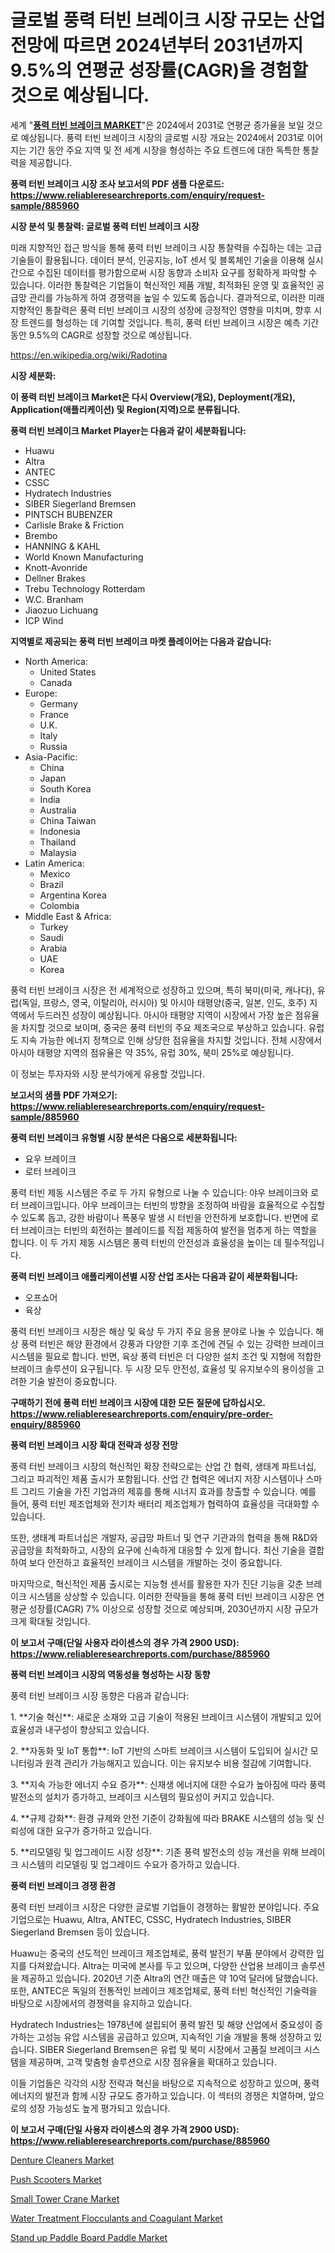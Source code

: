 <p><h1>글로벌 풍력 터빈 브레이크 시장 규모는 산업 전망에 따르면 2024년부터 2031년까지 9.5%의 연평균 성장률(CAGR)을 경험할 것으로 예상됩니다.</h1></p><p>세계 "<strong><a href="https://www.reliableresearchreports.com/wind-turbine-brakes-r885960?utm_campaign=106&utm_medium=8&utm_source=Github&utm_content=ia&utm_term=26092024&utm_id=wind-turbine-brakes">풍력 터빈 브레이크 MARKET</a></strong>"은 2024에서 2031로 연평균 증가율을 보일 것으로 예상됩니다. 풍력 터빈 브레이크 시장의 글로벌 시장 개요는 2024에서 2031로 이어지는 기간 동안 주요 지역 및 전 세계 시장을 형성하는 주요 트렌드에 대한 독특한 통찰력을 제공합니다.</p>
<p><strong>풍력 터빈 브레이크 시장 조사 보고서의 PDF 샘플 다운로드: <a href="https://www.reliableresearchreports.com/enquiry/request-sample/885960?utm_campaign=106&utm_medium=8&utm_source=Github&utm_content=ia&utm_term=26092024&utm_id=wind-turbine-brakes">https://www.reliableresearchreports.com/enquiry/request-sample/885960</a></strong></p>
<p><strong>시장 분석 및 통찰력: 글로벌 풍력 터빈 브레이크 시장</strong></p>
<p><p>미래 지향적인 접근 방식을 통해 풍력 터빈 브레이크 시장 통찰력을 수집하는 데는 고급 기술들이 활용됩니다. 데이터 분석, 인공지능, IoT 센서 및 블록체인 기술을 이용해 실시간으로 수집된 데이터를 평가함으로써 시장 동향과 소비자 요구를 정확하게 파악할 수 있습니다. 이러한 통찰력은 기업들이 혁신적인 제품 개발, 최적화된 운영 및 효율적인 공급망 관리를 가능하게 하여 경쟁력을 높일 수 있도록 돕습니다. 결과적으로, 이러한 미래 지향적인 통찰력은 풍력 터빈 브레이크 시장의 성장에 긍정적인 영향을 미치며, 향후 시장 트렌드를 형성하는 데 기여할 것입니다. 특히, 풍력 터빈 브레이크 시장은 예측 기간 동안 9.5%의 CAGR로 성장할 것으로 예상됩니다.</p></p>
<p><a href="%7CAUTHORITHY_DOMAIN_URL%7C?utm_campaign=106&utm_medium=8&utm_source=Github&utm_content=ia&utm_term=26092024&utm_id=wind-turbine-brakes">https://en.wikipedia.org/wiki/Radotina</a></p>
<p><strong>시장 세분화:</strong></p>
<p><strong>이 풍력 터빈 브레이크 Market은 다시 Overview(개요), Deployment(개요), Application(애플리케이션) 및 Region(지역)으로 분류됩니다.</strong></p>
<p><strong>풍력 터빈 브레이크 Market Player는 다음과 같이 세분화됩니다:</strong></p>
<p><ul><li>Huawu</li><li>Altra</li><li>ANTEC</li><li>CSSC</li><li>Hydratech Industries</li><li>SIBER Siegerland Bremsen</li><li>PINTSCH BUBENZER</li><li>Carlisle Brake & Friction</li><li>Brembo</li><li>HANNING & KAHL</li><li>World Known Manufacturing</li><li>Knott-Avonride</li><li>Dellner Brakes</li><li>Trebu Technology Rotterdam</li><li>W.C. Branham</li><li>Jiaozuo Lichuang</li><li>ICP Wind</li></ul></p>
<p><strong>지역별로 제공되는 풍력 터빈 브레이크 마켓 플레이어는 다음과 같습니다:</strong></p>
<p><ul>
    <li>
        North America:
        <ul>
            <li>United States</li>
            <li>Canada</li>
        </ul>
    </li>
    <li>
        Europe:
        <ul>
            <li>Germany</li>
            <li>France</li>
            <li>U.K.</li>
            <li>Italy</li>
            <li>Russia</li>
        </ul>
    </li>
    <li>
        Asia-Pacific:
        <ul>
            <li>China</li>
            <li>Japan</li>
            <li>South Korea</li>
            <li>India</li>
            <li>Australia</li>
            <li>China Taiwan</li>
            <li>Indonesia</li>
            <li>Thailand</li>
            <li>Malaysia</li>
        </ul>
    </li>
    <li>
        Latin America:
        <ul>
            <li>Mexico</li>
            <li>Brazil</li>
            <li>Argentina Korea</li>
            <li>Colombia</li>
        </ul>
    </li>
    <li>
        Middle East & Africa:
        <ul>
            <li>Turkey</li>
            <li>Saudi</li>
            <li>Arabia</li>
            <li>UAE</li>
            <li>Korea</li>
        </ul>
    </li>
    </ul></p>
<p><p>풍력 터빈 브레이크 시장은 전 세계적으로 성장하고 있으며, 특히 북미(미국, 캐나다), 유럽(독일, 프랑스, 영국, 이탈리아, 러시아) 및 아시아 태평양(중국, 일본, 인도, 호주) 지역에서 두드러진 성장이 예상됩니다. 아시아 태평양 지역이 시장에서 가장 높은 점유율을 차지할 것으로 보이며, 중국은 풍력 터빈의 주요 제조국으로 부상하고 있습니다. 유럽도 지속 가능한 에너지 정책으로 인해 상당한 점유율을 차지할 것입니다. 전체 시장에서 아시아 태평양 지역의 점유율은 약 35%, 유럽 30%, 북미 25%로 예상됩니다. </p><p>이 정보는 투자자와 시장 분석가에게 유용할 것입니다.</p></p>
<p><strong>보고서의 샘플 PDF 가져오기: <a href="https://www.reliableresearchreports.com/enquiry/request-sample/885960?utm_campaign=106&utm_medium=8&utm_source=Github&utm_content=ia&utm_term=26092024&utm_id=wind-turbine-brakes">https://www.reliableresearchreports.com/enquiry/request-sample/885960</a></strong></p>
<p><strong>풍력 터빈 브레이크 유형별 시장 분석은 다음으로 세분화됩니다:</strong></p>
<p><ul><li>요우 브레이크</li><li>로터 브레이크</li></ul></p>
<p><p>풍력 터빈 제동 시스템은 주로 두 가지 유형으로 나눌 수 있습니다: 야우 브레이크와 로터 브레이크입니다. 야우 브레이크는 터빈의 방향을 조정하여 바람을 효율적으로 수집할 수 있도록 돕고, 강한 바람이나 폭풍우 발생 시 터빈을 안전하게 보호합니다. 반면에 로터 브레이크는 터빈의 회전하는 블레이드를 직접 제동하여 발전을 멈추게 하는 역할을 합니다. 이 두 가지 제동 시스템은 풍력 터빈의 안전성과 효율성을 높이는 데 필수적입니다.</p></p>
<p><strong>풍력 터빈 브레이크 애플리케이션별 시장 산업 조사는 다음과 같이 세분화됩니다:</strong></p>
<p><ul><li>오프쇼어</li><li>육상</li></ul></p>
<p><p>풍력 터빈 브레이크 시장은 해상 및 육상 두 가지 주요 응용 분야로 나눌 수 있습니다. 해상 풍력 터빈은 해양 환경에서 강풍과 다양한 기후 조건에 견딜 수 있는 강력한 브레이크 시스템을 필요로 합니다. 반면, 육상 풍력 터빈은 더 다양한 설치 조건 및 지형에 적합한 브레이크 솔루션이 요구됩니다. 두 시장 모두 안전성, 효율성 및 유지보수의 용이성을 고려한 기술 발전이 중요합니다.</p></p>
<p><strong>구매하기 전에 풍력 터빈 브레이크 시장에 대한 모든 질문에 답하십시오. <a href="https://www.reliableresearchreports.com/enquiry/pre-order-enquiry/885960?utm_campaign=106&utm_medium=8&utm_source=Github&utm_content=ia&utm_term=26092024&utm_id=wind-turbine-brakes">https://www.reliableresearchreports.com/enquiry/pre-order-enquiry/885960</a></strong></p>
<p><strong>풍력 터빈 브레이크 시장 확대 전략과 성장 전망</strong></p>
<p><p>풍력 터빈 브레이크 시장의 혁신적인 확장 전략으로는 산업 간 협력, 생태계 파트너십, 그리고 파괴적인 제품 출시가 포함됩니다. 산업 간 협력은 에너지 저장 시스템이나 스마트 그리드 기술을 가진 기업과의 제휴를 통해 시너지 효과를 창출할 수 있습니다. 예를 들어, 풍력 터빈 제조업체와 전기차 배터리 제조업체가 협력하여 효율성을 극대화할 수 있습니다.</p><p>또한, 생태계 파트너십은 개발자, 공급망 파트너 및 연구 기관과의 협력을 통해 R&D와 공급망을 최적화하고, 시장의 요구에 신속하게 대응할 수 있게 합니다. 최신 기술을 결합하여 보다 안전하고 효율적인 브레이크 시스템을 개발하는 것이 중요합니다.</p><p>마지막으로, 혁신적인 제품 출시로는 지능형 센서를 활용한 자가 진단 기능을 갖춘 브레이크 시스템을 상상할 수 있습니다. 이러한 전략들을 통해 풍력 터빈 브레이크 시장은 연평균 성장률(CAGR) 7% 이상으로 성장할 것으로 예상되며, 2030년까지 시장 규모가 크게 확대될 것입니다.</p></p>
<p><strong>이 보고서 구매(단일 사용자 라이센스의 경우 가격 2900 USD): <a href="https://www.reliableresearchreports.com/purchase/885960?utm_campaign=106&utm_medium=8&utm_source=Github&utm_content=ia&utm_term=26092024&utm_id=wind-turbine-brakes">https://www.reliableresearchreports.com/purchase/885960</a></strong></p>
<p><strong>풍력 터빈 브레이크 시장의 역동성을 형성하는 시장 동향</strong></p>
<p><p>풍력 터빈 브레이크 시장 동향은 다음과 같습니다:</p><p>1. **기술 혁신**: 새로운 소재와 고급 기술이 적용된 브레이크 시스템이 개발되고 있어 효율성과 내구성이 향상되고 있습니다.</p><p>2. **자동화 및 IoT 통합**: IoT 기반의 스마트 브레이크 시스템이 도입되어 실시간 모니터링과 원격 관리가 가능해지고 있습니다. 이는 유지보수 비용 절감에 기여합니다.</p><p>3. **지속 가능한 에너지 수요 증가**: 신재생 에너지에 대한 수요가 높아짐에 따라 풍력 발전소의 설치가 증가하고, 브레이크 시스템의 필요성이 커지고 있습니다.</p><p>4. **규제 강화**: 환경 규제와 안전 기준이 강화됨에 따라 BRAKE 시스템의 성능 및 신뢰성에 대한 요구가 증가하고 있습니다.</p><p>5. **리모델링 및 업그레이드 시장 성장**: 기존 풍력 발전소의 성능 개선을 위해 브레이크 시스템의 리모델링 및 업그레이드 수요가 증가하고 있습니다.</p></p>
<p><strong>풍력 터빈 브레이크 경쟁 환경</strong></p>
<p><p>풍력 터빈 브레이크 시장은 다양한 글로벌 기업들이 경쟁하는 활발한 분야입니다. 주요 기업으로는 Huawu, Altra, ANTEC, CSSC, Hydratech Industries, SIBER Siegerland Bremsen 등이 있습니다.</p><p>Huawu는 중국의 선도적인 브레이크 제조업체로, 풍력 발전기 부품 분야에서 강력한 입지를 다져왔습니다. Altra는 미국에 본사를 두고 있으며, 다양한 산업용 브레이크 솔루션을 제공하고 있습니다. 2020년 기준 Altra의 연간 매출은 약 10억 달러에 달했습니다. 또한, ANTEC은 독일의 전통적인 브레이크 제조업체로, 풍력 터빈 혁신적인 기술력을 바탕으로 시장에서의 경쟁력을 유지하고 있습니다.</p><p>Hydratech Industries는 1978년에 설립되어 풍력 발전 및 해양 산업에서 중요성이 증가하는 고성능 유압 시스템을 공급하고 있으며, 지속적인 기술 개발을 통해 성장하고 있습니다. SIBER Siegerland Bremsen은 유럽 및 북미 시장에서 고품질 브레이크 시스템을 제공하며, 고객 맞춤형 솔루션으로 시장 점유율을 확대하고 있습니다.</p><p>이들 기업들은 각각의 시장 전략과 혁신을 바탕으로 지속적으로 성장하고 있으며, 풍력 에너지의 발전과 함께 시장 규모도 증가하고 있습니다. 이 섹터의 경쟁은 치열하며, 앞으로의 성장 가능성도 높게 평가되고 있습니다.</p></p>
<p><strong>이 보고서 구매(단일 사용자 라이센스의 경우 가격 2900 USD): <a href="https://www.reliableresearchreports.com/purchase/885960?utm_campaign=106&utm_medium=8&utm_source=Github&utm_content=ia&utm_term=26092024&utm_id=wind-turbine-brakes">https://www.reliableresearchreports.com/purchase/885960</a></strong></p>
<p><p><a href="https://issuu.com/reportprime-2/docs/denture-cleaners-market-size-2030.p_db8c8dea58118c?utm_campaign=106&utm_medium=8&utm_source=Github&utm_content=ia&utm_term=26092024&utm_id=wind-turbine-brakes">Denture Cleaners Market</a></p><p><a href="https://www.linkedin.com/pulse/what-factors-influence-push-scooters-market-coming-years-product-rql1c?trackingId=sEFXlZYDQQ%2BAU5YCLU0inA%3D%3D&utm_campaign=106&utm_medium=8&utm_source=Github&utm_content=ia&utm_term=26092024&utm_id=wind-turbine-brakes">Push Scooters Market</a></p><p><a href="https://www.linkedin.com/pulse/insights-small-tower-crane-market-share-competitive-landscape-t0bre?trackingId=DrGXpTRAQUuqXdjBdUc8kQ%3D%3D&utm_campaign=106&utm_medium=8&utm_source=Github&utm_content=ia&utm_term=26092024&utm_id=wind-turbine-brakes">Small Tower Crane Market</a></p><p><a href="https://github.com/luckyshygirl/Market-Research-Report-List-6/blob/main/water-treatment-flocculants-and-coagulant-market.md?utm_campaign=106&utm_medium=8&utm_source=Github&utm_content=ia&utm_term=26092024&utm_id=wind-turbine-brakes">Water Treatment Flocculants and Coagulant Market</a></p><p><a href="https://issuu.com/reportprime-2/docs/stand-up-paddle-board-paddle-market_fdbb05d3bc2f1d?utm_campaign=106&utm_medium=8&utm_source=Github&utm_content=ia&utm_term=26092024&utm_id=wind-turbine-brakes">Stand up Paddle Board Paddle Market</a></p></p>
